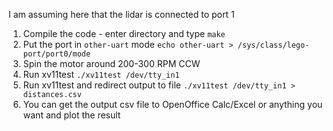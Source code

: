 I am assuming here that the lidar is connected to port 1

1. Compile the code - enter directory and type `make`
2. Put the port in `other-uart` mode
`echo other-uart > /sys/class/lego-port/port0/mode`
3. Spin the motor around 200-300 RPM CCW
4. Run xv11test
`./xv11test /dev/tty_in1`
5. Run xv11test and redirect output to file
`./xv11test /dev/tty_in1 > distances.csv`
6. You can get the output csv file to OpenOffice Calc/Excel or anything you want and plot the result 